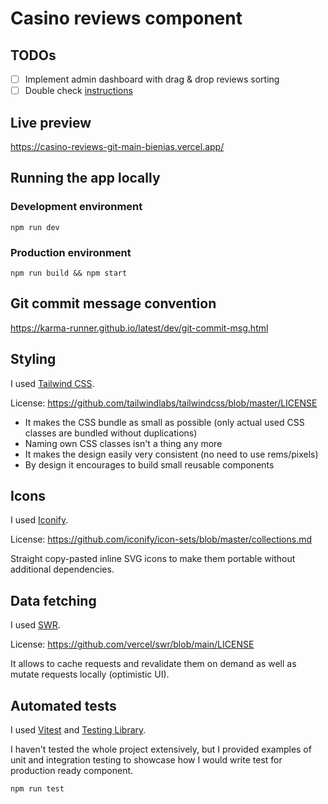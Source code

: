 # Casino reviews component

## TODOs

- [ ] Implement admin dashboard with drag & drop reviews sorting
- [ ] Double check [instructions](https://github.com/adrianbienias/casino-reviews/blob/main/instructions.pdf)

## Live preview

https://casino-reviews-git-main-bienias.vercel.app/

## Running the app locally

### Development environment

```
npm run dev
```

### Production environment

```
npm run build && npm start
```

## Git commit message convention

https://karma-runner.github.io/latest/dev/git-commit-msg.html

## Styling

I used [Tailwind CSS](https://tailwindcss.com/).

License: https://github.com/tailwindlabs/tailwindcss/blob/master/LICENSE

- It makes the CSS bundle as small as possible (only actual used CSS classes are bundled without duplications)
- Naming own CSS classes isn't a thing any more
- It makes the design easily very consistent (no need to use rems/pixels)
- By design it encourages to build small reusable components

## Icons

I used [Iconify](https://icon-sets.iconify.design/).

License: https://github.com/iconify/icon-sets/blob/master/collections.md

Straight copy-pasted inline SVG icons to make them portable without additional dependencies.

## Data fetching

I used [SWR](https://swr.vercel.app/).

License: https://github.com/vercel/swr/blob/main/LICENSE

It allows to cache requests and revalidate them on demand as well as mutate requests locally (optimistic UI).

## Automated tests

I used [Vitest](https://vitest.dev/) and [Testing Library](https://testing-library.com/).

I haven't tested the whole project extensively, but I provided examples of unit and integration testing to showcase how I would write test for production ready component.

```
npm run test
```

